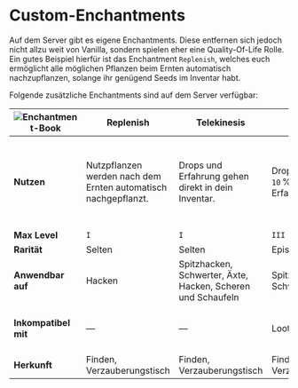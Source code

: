 
# Custom-Enchantments

Auf dem Server gibt es eigene Enchantments. Diese entfernen sich jedoch nicht allzu weit von
Vanilla, sondern spielen eher eine Quality-Of-Life Rolle. Ein gutes Beispiel hierfür ist das
Enchantment `Replenish`, welches euch ermöglicht alle möglichen Pflanzen beim Ernten automatisch
nachzupflanzen, solange ihr genügend Seeds im Inventar habt.

Folgende zusätzliche Enchantments sind auf dem Server verfügbar:

| ![Enchantment-Book](https://i.imgur.com/CzFlwOo.png "Enchantment-Book") | Replenish                                                      | Telekinesis                                        | Experience                               | Beheading                                                      | Silent Gaze                                                       | Silent Night                                                      | Soulbound                                                   | Rocket Saver                                                                   |
|-------------------------------------------------------------------------|----------------------------------------------------------------|----------------------------------------------------|------------------------------------------|----------------------------------------------------------------|-------------------------------------------------------------------|-------------------------------------------------------------------|-------------------------------------------------------------|--------------------------------------------------------------------------------|
| **Nutzen**                                                              | Nutzpflanzen werden nach dem Ernten automatisch nachgepflanzt. | Drops und Erfahrung gehen direkt in dein Inventar. | Droppt dir `level * 10` % mehr Erfahrung | Erhöht die Chance einen Mob-Kopf zu erhalten um 2 % pro Level. | Du kannst einen Enderman anschauen, ohne dass dir etwas passiert. | Obwohl du nicht geschlafen hast, werden Phantome dich ignorieren. | Das Item verbleibt auch nach deinem Tod in deinem Inventar. | Gewährt eine `level * 15` % Chance beim Boosten kein Feuerwerk zu verbrauchen. |
| **Max Level**                                                           | `I`                                                            | `I`                                                | `III`                                    | `III`                                                          | `I`                                                               | `I`                                                               | `I`                                                         | `III`                                                                          |
| **Rarität**                                                             | Selten                                                         | Selten                                            | Episch                                   | Legendär                                                       | Legendär                                                          | Legendär                                                          | Mythisch                                                    | Spezial                                                                        |
| **Anwendbar auf**                                                       | Hacken                                                         | Spitzhacken, Schwerter, Äxte, Hacken, Scheren und Schaufeln | Spitzhacken, Schwerter und Äxte          | Schwerter, Äxte, Bögen, Dreizack                               | Helme                                                             | Helme                                                             | Alles                                                       | Elytren                                                                        |
| **Inkompatibel mit**                                                    | —                                                              | —                                                  | Looting, Silk Touch                      | Looting                                                        | Silent Night                                                      | Silent Gaze                                                       | Curse of Vanishing, Curse of Binding                        | —                                                                              |
| **Herkunft**                                                            | Finden, Verzauberungstisch                                     | Finden, Verzauberungstisch                         | Finden, Verzauberungstisch               | Finden, Verzauberungstisch                                     | Finden, Verzauberungstisch                                        | Finden, Verzauberungstisch                                        | Finden                                                      | Events                                                                         |
